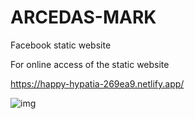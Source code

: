 # ARCEDAS-MARK
Facebook static website

For online access of the static website

https://happy-hypatia-269ea9.netlify.app/

![img](https://user-images.githubusercontent.com/63905768/113962402-347cba00-985a-11eb-9f08-69d672b0b7b4.PNG)
